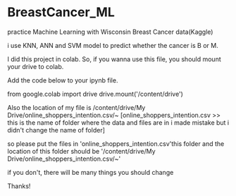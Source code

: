 # BreastCancer_ML
practice Machine Learning with Wisconsin Breast Cancer data(Kaggle)

i use KNN, ANN and SVM model to predict whether the cancer is B or M.


I did this project in colab. 
So, if you wanna use this file, you should mount your drive to colab.

Add the code below to your ipynb file.


from google.colab import drive
drive.mount('/content/drive')


Also the location of my file is 
/content/drive/My Drive/online_shoppers_intention.csv/~
[online_shoppers_intention.csv >>
this is the name of folder where the data and files are in
i made mistake but i didn't change the name of folder]

so please put the files in 'online_shoppers_intention.csv'this folder
and the location of this folder should be '/content/drive/My Drive/online_shoppers_intention.csv/~'

if you don't, there will be many things you should change



Thanks!


